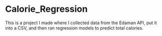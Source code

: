 # Calorie_Regression
This is a project I made where I collected data from the Edaman API, put it into a CSV, and then ran regression models to predict total calories.

